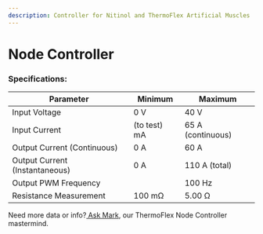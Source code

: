```yaml
---
description: Controller for Nitinol and ThermoFlex Artificial Muscles
---
```


# Node Controller



### Specifications:

| Parameter                      | Minimum      | Maximum           |
| ------------------------------ | ------------ | ----------------- |
| Input Voltage                  | 0 V          | 40 V              |
| Input Current                  | (to test) mA | 65 A (continuous) |
| Output Current (Continuous)    | 0 A          | 60 A              |
| Output Current (Instantaneous) | 0 A          | 110 A (total)     |
| Output PWM Frequency           |              | 100 Hz            |
| Resistance Measurement         | 100 mΩ       | 5.00 Ω            |

Need more data or info?[ Ask Mark](mailto:mark@deltaroboticsinc.com), our ThermoFlex Node Controller mastermind.
